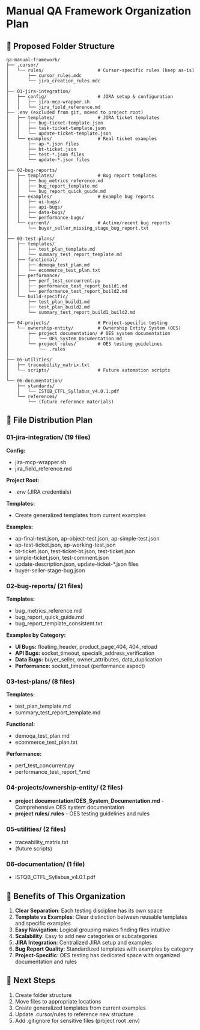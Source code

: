 # Manual QA Framework Organization Plan

## 📁 Proposed Folder Structure

```
qa-manual-framework/
├── .cursor/
│   └── rules/                    # Cursor-specific rules (keep as-is)
│       ├── cursor_rules.mdc
│       └── jira_creation_rules.mdc
│
├── 01-jira-integration/
│   ├── config/                   # JIRA setup & configuration
│   │   ├── jira-mcp-wrapper.sh
│   │   └── jira_field_reference.md
├── .env (excluded from git, moved to project root)
│   ├── templates/                # JIRA ticket templates
│   │   ├── bug-ticket-template.json
│   │   ├── task-ticket-template.json
│   │   └── update-ticket-template.json
│   └── examples/                 # Real ticket examples
│       ├── ap-*.json files
│       ├── bt-ticket.json
│       ├── test-*.json files
│       └── update-*.json files
│
├── 02-bug-reports/
│   ├── templates/                # Bug report templates
│   │   ├── bug_metrics_reference.md
│   │   ├── bug_report_template.md
│   │   └── bug_report_quick_guide.md
│   ├── examples/                 # Example bug reports
│   │   ├── ui-bugs/
│   │   ├── api-bugs/
│   │   ├── data-bugs/
│   │   └── performance-bugs/
│   └── current/                  # Active/recent bug reports
│       └── buyer_seller_missing_stage_bug_report.txt
│
├── 03-test-plans/
│   ├── templates/
│   │   ├── test_plan_template.md
│   │   └── summary_test_report_template.md
│   ├── functional/
│   │   ├── demoqa_test_plan.md
│   │   └── ecommerce_test_plan.txt
│   ├── performance/
│   │   ├── perf_test_concurrent.py
│   │   ├── performance_test_report_build1.md
│   │   └── performance_test_report_build2.md
│   └── build-specific/
│       ├── test_plan_build1.md
│       ├── test_plan_build2.md
│       └── summary_test_report_build1_build2.md
│
├── 04-projects/                  # Project-specific testing
│   └── ownership-entity/         # Ownership Entity System (OES)
│       ├── project documentation/ # OES system documentation
│       │   └── OES_System_Documentation.md
│       └── project rules/        # OES testing guidelines
│           └── .rules
│
├── 05-utilities/
│   ├── traceability_matrix.txt
│   └── scripts/                  # Future automation scripts
│
└── 06-documentation/
    ├── standards/
    │   └── ISTQB_CTFL_Syllabus_v4.0.1.pdf
    └── references/
        └── (future reference materials)
```

## 🎯 File Distribution Plan

### **01-jira-integration/ (19 files)**
**Config:**
- jira-mcp-wrapper.sh
- jira_field_reference.md

**Project Root:**
- .env (JIRA credentials)

**Templates:**
- Create generalized templates from current examples

**Examples:**
- ap-final-test.json, ap-object-test.json, ap-simple-test.json
- ap-test-ticket.json, ap-working-test.json
- bt-ticket.json, test-ticket-bt.json, test-ticket.json
- simple-ticket.json, test-comment.json
- update-description.json, update-ticket-*.json files
- buyer-seller-stage-bug.json

### **02-bug-reports/ (21 files)**
**Templates:**
- bug_metrics_reference.md
- bug_report_quick_guide.md
- bug_report_template_consistent.txt

**Examples by Category:**
- **UI Bugs:** floating_header, product_page_404, 404_reload
- **API Bugs:** socket_timeout, specialk_address_verification
- **Data Bugs:** buyer_seller, owner_attributes, data_duplication
- **Performance:** socket_timeout (performance aspect)

### **03-test-plans/ (8 files)**
**Templates:**
- test_plan_template.md
- summary_test_report_template.md

**Functional:**
- demoqa_test_plan.md
- ecommerce_test_plan.txt

**Performance:**
- perf_test_concurrent.py
- performance_test_report_*.md

### **04-projects/ownership-entity/ (2 files)**
- **project documentation/OES_System_Documentation.md** - Comprehensive OES system documentation
- **project rules/.rules** - OES testing guidelines and rules

### **05-utilities/ (2 files)**
- traceability_matrix.txt
- (future scripts)

### **06-documentation/ (1 file)**
- ISTQB_CTFL_Syllabus_v4.0.1.pdf

## 🚀 Benefits of This Organization

1. **Clear Separation**: Each testing discipline has its own space
2. **Template vs Examples**: Clear distinction between reusable templates and specific examples
3. **Easy Navigation**: Logical grouping makes finding files intuitive
4. **Scalability**: Easy to add new categories or subcategories
5. **JIRA Integration**: Centralized JIRA setup and examples
6. **Bug Report Quality**: Standardized templates with examples by category
7. **Project-Specific**: OES testing has dedicated space with organized documentation and rules

## 🔧 Next Steps

1. Create folder structure
2. Move files to appropriate locations
3. Create generalized templates from current examples
4. Update .cursor/rules to reference new structure
5. Add .gitignore for sensitive files (project root .env)
